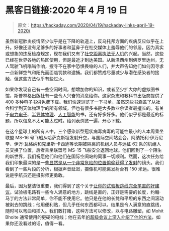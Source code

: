 # 黑客日链接:2020 年 4 月 19 日

> 原文：<https://hackaday.com/2020/04/19/hackaday-links-april-19-2020/>

虽然新冠肺炎疫情至少似乎是在下降的轨道上，反乌托邦方面的疾病反应似乎在上升。好像还没有足够多的好事者和蓝鼻子在社交媒体上羞辱他们的邻居，因为真实或想象的违反检疫规定，现在我们又有了[社交距离执法无人机](https://nymag.com/intelligencer/2020/04/social-distancing-enforcement-drones-arrive-in-the-u-s.html)的兴起。当然，这些已经在世界各地的热区使用，但是最近才到达美国。从新泽西州到佛罗里达州，无人驾驶飞机嗡嗡作响，搜寻不在家中恐惧畏缩的人们，并大声告知他们如何因寻求一点新鲜空气和阳光而面临罚款和逮捕。我们都赞成尽量减少与潜在感染者的接触，但这些方法似乎有些过火。

如果你发现自己有一些空闲时间，想增加你的知识，或者至少扩大你的虚拟图书馆，斯普林格出版社有一些令人兴奋的消息给你。这家杂志和教科书出版商提供了 400 多种电子书供免费下载。我们快速浏览了一下书单，虽然这些书涵盖了从社会科学到天体物理学的所有领域，但也有很多书是大多数业余读者最擅长的。有关于[电力电子](https://link.springer.com/book/10.1007%2Fb100747)、[半导体物理](https://link.springer.com/book/10.1007%2F978-1-4939-1151-6)、[人工智能](https://link.springer.com/book/10.1007%2F978-3-319-58487-4)的书，还有好多好多。他们似乎都是最近的标题，所以信息不太可能太过时。给列表浏览一遍，开心下载。

在这个星球上的所有人中，三个感染新型冠状病毒病毒的可能性最小的人本周乘坐联盟 MS-16 号飞船从哈萨克斯坦发射升空，与国际空间站会合。阿纳托利·伊万尼辛、伊万·瓦格纳和克里斯·卡西迪等长期被隔离的机组人员与远征 62 队的机组人员交换了位置，后者乘坐联盟号 MS-15 飞船安全返回地球。他们回到了一个陌生的新世界，我们祝愿他们和他们在国际空间站的同事一切顺利。然而，这次任务给我们印象最深的是一些[显然是从一个非常危险的位置偷偷获得了发射](https://twitter.com/DJD_Creations/status/1249010933357305858)的镜头。我们看到了一些片段的分析，根据声音延迟，摄像机可能离发射台有 150 米远。很难说是宇航员还是摄影师更勇敢。

最后，因为整洁很重要，我们得到了这个关于[让你的试验板跳线完全笔直的好建议](https://hackaday.io/project/170990-how-to-make-a-perfectly-straight-breadboard-wires)。试验板电路有一些令人满意的地方，跳线是直的，正好是需要的长度，约翰·马丁的方法非常简单，你不能不使用它。他只是在他的长凳和平坦的东西之间滚动被剥去的跳线；他用便利贴，但几乎任何东西都可以。结果是令人满意的直跳线，随时可以弯曲和插入。我们敢打赌，这种方法可以修改，以与电路雕塑，如 Mohit Bhoite 通常使用的更硬的电线；他在去年[的超级会议上深入介绍了他的方法](https://hackaday.com/2019/12/27/bend-it-like-bhoite-circuit-sculptures-shatter-the-bounds-of-flatland/)，如果你还没看过的话，值得一看。